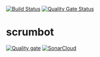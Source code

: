 [![Build Status](https://travis-ci.org/cjjcastro/scrumbot.svg?branch=master)](https://travis-ci.org/cjjcastro/scrumbot)
[![Quality Gate Status](https://sonarcloud.io/api/project_badges/measure?project=cjjcastro_scrumbot&metric=alert_status)](https://sonarcloud.io/dashboard?id=cjjcastro_scrumbot)

# scrumbot

[![Quality gate](https://sonarcloud.io/api/project_badges/quality_gate?project=cjjcastro_scrumbot)](https://sonarcloud.io/dashboard?id=cjjcastro_scrumbot)
[![SonarCloud](https://sonarcloud.io/images/project_badges/sonarcloud-white.svg)](https://sonarcloud.io/dashboard?id=cjjcastro_scrumbot)